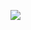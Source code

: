 ![](https://github.com/TP1-SimplifyWasteCollection/FlutterFrontend/blob/main/assets/icons/video_2024-04-29_23-21-43.gif)
